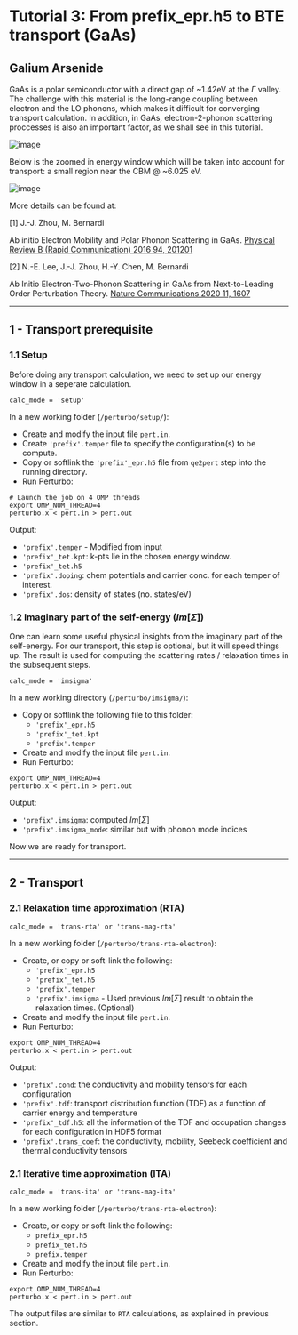 # Tutorial 3: From prefix_epr.h5 to BTE transport (GaAs)

## Galium Arsenide
GaAs is a polar semiconductor with a direct gap of ~1.42eV at the $\Gamma$ valley. The challenge with this material is the long-range coupling between electron and the LO phonons, which makes it difficult for converging transport calculation. In addition, in GaAs, electron-2-phonon scattering proccesses is also an important factor, as we shall see in this tutorial.

![image](https://github.com/perturbo-code/perturbo-workshop-2023/assets/85775106/a3e40d0c-e054-4d7f-85f9-5d0e08448106)

Below is the zoomed in energy window which will be taken into account for transport: a small region near the CBM @ ~6.025 eV.

![image](https://github.com/perturbo-code/perturbo-workshop-2023/assets/85775106/4366daf9-2de6-41ff-ace0-c642f536770a)

More details can be found at:

[1] J.-J. Zhou, M. Bernardi

Ab initio Electron Mobility and Polar Phonon Scattering in GaAs.
[Physical Review B (Rapid Communication) 2016 94, 201201](https://journals.aps.org/prb/abstract/10.1103/PhysRevB.94.201201)

[2] N.-E. Lee, J.-J. Zhou, H.-Y. Chen, M. Bernardi 

Ab Initio Electron-Two-Phonon Scattering in GaAs from Next-to-Leading Order Perturbation Theory.
[Nature Communications 2020 11, 1607](https://www.nature.com/articles/s41467-020-15339-0)

---

## 1 - Transport prerequisite
### 1.1 Setup
Before doing any transport calculation, we need to set up our energy window in a seperate calculation.
```
calc_mode = 'setup'
```
In a new working folder (`/perturbo/setup/`):
* Create and modify the input file `pert.in`.
* Create `'prefix'.temper` file to specify the configuration(s) to be compute.
* Copy or softlink the `'prefix'_epr.h5` file from `qe2pert` step into the running directory.
* Run Perturbo:

```
# Launch the job on 4 OMP threads
export OMP_NUM_THREAD=4 
perturbo.x < pert.in > pert.out
```

Output:
* `'prefix'.temper` - Modified from input
* `'prefix'_tet.kpt`: k-pts lie in the chosen energy window.
* `'prefix'_tet.h5`
* `'prefix'.doping`: chem potentials and carrier conc. for each temper of interest.
* `'prefix'.dos`: density of states (no. states/eV)


### 1.2 Imaginary part of the self-energy ($Im[\Sigma]$)
One can learn some useful physical insights from the imaginary part of the self-energy. For our transport, this step is optional, but it will speed things up.
The result is used for computing the scattering rates / relaxation times in the subsequent steps.
```
calc_mode = 'imsigma'
```

In a new working directory (`/perturbo/imsigma/`):
* Copy or softlink the following file to this folder:
    * `'prefix'_epr.h5`
    * `'prefix'_tet.kpt`
    * `'prefix'.temper`
* Create and modify the input file `pert.in`.
* Run Perturbo:
```
export OMP_NUM_THREAD=4
perturbo.x < pert.in > pert.out
```
Output:
* `'prefix'.imsigma`: computed $Im[\Sigma]$
* `'prefix'.imsigma_mode`: similar but with phonon mode indices

Now we are ready for transport.

---

## 2 - Transport

### 2.1 Relaxation time approximation (RTA)
```
calc_mode = 'trans-rta' or 'trans-mag-rta'
```

In a new working folder (`/perturbo/trans-rta-electron`):
* Create, or copy or soft-link the following:
    * `'prefix'_epr.h5`
    * `'prefix'_tet.h5`
    * `'prefix'.temper`
    * `'prefix'.imsigma` - Used previous $Im[\Sigma]$ result to obtain the relaxation times. (Optional)
* Create and modify the input file `pert.in`.
* Run Perturbo:
```
export OMP_NUM_THREAD=4
perturbo.x < pert.in > pert.out
```
Output:
* `'prefix'.cond`: the conductivity and mobility tensors for each configuration
* `'prefix'.tdf`: transport distribution function (TDF) as a function of carrier energy and temperature
* `'prefix'_tdf.h5`: all the information of the TDF and occupation changes for each configuration in HDF5 format
* `'prefix'.trans_coef`: the conductivity, mobility, Seebeck coefficient and thermal conductivity tensors
### 2.1 Iterative time approximation (ITA)
```
calc_mode = 'trans-ita' or 'trans-mag-ita'
```

In a new working folder (`/perturbo/trans-rta-electron`):
* Create, or copy or soft-link the following:
    * `prefix_epr.h5`
    * `prefix_tet.h5`
    * `prefix.temper`
* Create and modify the input file `pert.in`.
* Run Perturbo:
```
export OMP_NUM_THREAD=4
perturbo.x < pert.in > pert.out
```
The output files are similar to `RTA` calculations, as explained in previous section.





